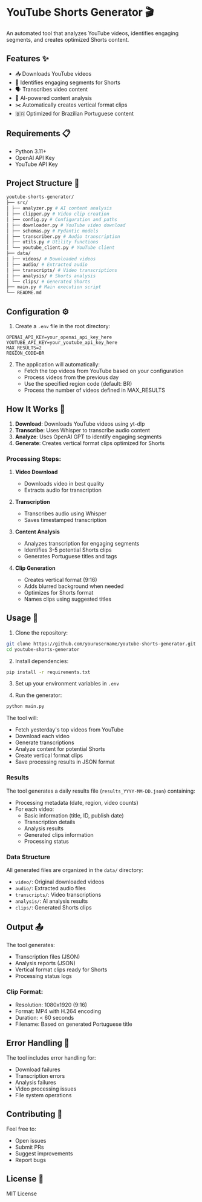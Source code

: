 # YouTube Shorts Generator 🎬

An automated tool that analyzes YouTube videos, identifies engaging segments, and creates optimized Shorts content.

## Features ✨

- 📥 Downloads YouTube videos
- 🎯 Identifies engaging segments for Shorts
- 🗣️ Transcribes video content
- 🤖 AI-powered content analysis
- ✂️ Automatically creates vertical format clips
- 🇧🇷 Optimized for Brazilian Portuguese content

## Requirements 📋
- Python 3.11+
- OpenAI API Key
- YouTube API Key

## Project Structure 📁
```bash
youtube-shorts-generator/
├── src/
│ ├── analyzer.py # AI content analysis
│ ├── clipper.py # Video clip creation
│ ├── config.py # Configuration and paths
│ ├── downloader.py # YouTube video download
│ ├── schemas.py # Pydantic models
│ ├── transcriber.py # Audio transcription
│ ├── utils.py # Utility functions
│ └── youtube_client.py # YouTube client
├── data/
│ ├── videos/ # Downloaded videos
│ ├── audio/ # Extracted audio
│ ├── transcripts/ # Video transcriptions
│ ├── analysis/ # Shorts analysis
│ └── clips/ # Generated Shorts
├── main.py # Main execution script
└── README.md
```

## Configuration ⚙️

1. Create a `.env` file in the root directory:
```env
OPENAI_API_KEY=your_openai_api_key_here
YOUTUBE_API_KEY=your_youtube_api_key_here
MAX_RESULTS=2
REGION_CODE=BR
```

2. The application will automatically:
   - Fetch the top videos from YouTube based on your configuration
   - Process videos from the previous day
   - Use the specified region code (default: BR)
   - Process the number of videos defined in MAX_RESULTS

## How It Works 🔄

1. **Download**: Downloads YouTube videos using yt-dlp
2. **Transcribe**: Uses Whisper to transcribe audio content
3. **Analyze**: Uses OpenAI GPT to identify engaging segments
4. **Generate**: Creates vertical format clips optimized for Shorts

### Processing Steps:

1. **Video Download**
   - Downloads video in best quality
   - Extracts audio for transcription

2. **Transcription**
   - Transcribes audio using Whisper
   - Saves timestamped transcription

3. **Content Analysis**
   - Analyzes transcription for engaging segments
   - Identifies 3-5 potential Shorts clips
   - Generates Portuguese titles and tags

4. **Clip Generation**
   - Creates vertical format (9:16)
   - Adds blurred background when needed
   - Optimizes for Shorts format
   - Names clips using suggested titles

## Usage 🚀

1. Clone the repository:
```bash
git clone https://github.com/yourusername/youtube-shorts-generator.git
cd youtube-shorts-generator
```

2. Install dependencies:
```bash
pip install -r requirements.txt
```

3. Set up your environment variables in `.env`

4. Run the generator:
```bash
python main.py
```

The tool will:
- Fetch yesterday's top videos from YouTube
- Download each video
- Generate transcriptions
- Analyze content for potential Shorts
- Create vertical format clips
- Save processing results in JSON format

### Results

The tool generates a daily results file (`results_YYYY-MM-DD.json`) containing:
- Processing metadata (date, region, video counts)
- For each video:
  - Basic information (title, ID, publish date)
  - Transcription details
  - Analysis results
  - Generated clips information
  - Processing status

### Data Structure

All generated files are organized in the `data/` directory:
- `video/`: Original downloaded videos
- `audio/`: Extracted audio files
- `transcripts/`: Video transcriptions
- `analysis/`: AI analysis results
- `clips/`: Generated Shorts clips

## Output 📤

The tool generates:
- Transcription files (JSON)
- Analysis reports (JSON)
- Vertical format clips ready for Shorts
- Processing status logs

### Clip Format:
- Resolution: 1080x1920 (9:16)
- Format: MP4 with H.264 encoding
- Duration: < 60 seconds
- Filename: Based on generated Portuguese title

## Error Handling 🔧

The tool includes error handling for:
- Download failures
- Transcription errors
- Analysis failures
- Video processing issues
- File system operations

## Contributing 🤝

Feel free to:
- Open issues
- Submit PRs
- Suggest improvements
- Report bugs

## License 📄

MIT License
